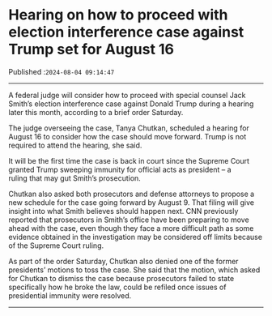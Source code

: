 # Hearing on how to proceed with election interference case against Trump set for August 16

Published :`2024-08-04 09:14:47`

---

A federal judge will consider how to proceed with special counsel Jack Smith’s election interference case against Donald Trump during a hearing later this month, according to a brief order Saturday.

The judge overseeing the case, Tanya Chutkan, scheduled a hearing for August 16 to consider how the case should move forward. Trump is not required to attend the hearing, she said.

It will be the first time the case is back in court since the Supreme Court granted Trump sweeping immunity for official acts as president – a ruling that may gut Smith’s prosecution.

Chutkan also asked both prosecutors and defense attorneys to propose a new schedule for the case going forward by August 9. That filing will give insight into what Smith believes should happen next. CNN previously reported that prosecutors in Smith’s office have been preparing to move ahead with the case, even though they face a more difficult path as some evidence obtained in the investigation may be considered off limits because of the Supreme Court ruling.

As part of the order Saturday, Chutkan also denied one of the former presidents’ motions to toss the case. She said that the motion, which asked for Chutkan to dismiss the case because prosecutors failed to state specifically how he broke the law, could be refiled once issues of presidential immunity were resolved.

---

